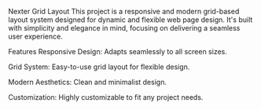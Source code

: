 Nexter Grid Layout 
This project is a responsive and modern grid-based layout system designed for dynamic and flexible web page design. It's built with simplicity and elegance in mind, focusing on delivering a seamless user experience.

Features
Responsive Design: Adapts seamlessly to all screen sizes.

Grid System: Easy-to-use grid layout for flexible design.

Modern Aesthetics: Clean and minimalist design.

Customization: Highly customizable to fit any project needs.
